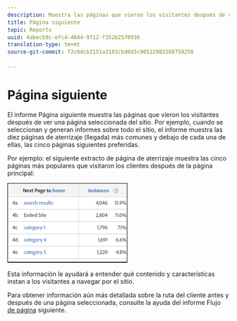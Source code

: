 ```yaml
---
description: Muestra las páginas que vieron los visitantes después de ver una página seleccionada del sitio.
title: Página siguiente
topic: Reports
uuid: 4abecb9c-efc4-4844-9712-f352b2570936
translation-type: tm+mt
source-git-commit: f2c6dcb2151a3183cbd0d3c90522983288759250

---
```



# Página siguiente

El informe Página siguiente muestra las páginas que vieron los visitantes después de ver una página seleccionada del sitio. Por ejemplo, cuando se seleccionan y generan informes sobre todo el sitio, el informe muestra las diez páginas de aterrizaje (llegada) más comunes y debajo de cada una de ellas, las cinco páginas siguientes preferidas.

Por ejemplo: el siguiente extracto de página de aterrizaje muestra las cinco páginas más populares que visitaron los clientes después de la página principal:

![](assets/nextpage.png)

Esta información le ayudará a entender qué contenido y características instan a los visitantes a navegar por el sitio.

Para obtener información aún más detallada sobre la ruta del cliente antes y después de una página seleccionada, consulte la ayuda del informe Flujo [de página](https://docs.adobe.com/content/help/en/analytics/components/variables/dimensions-reports/reports-next-page-flow.html) siguiente.

